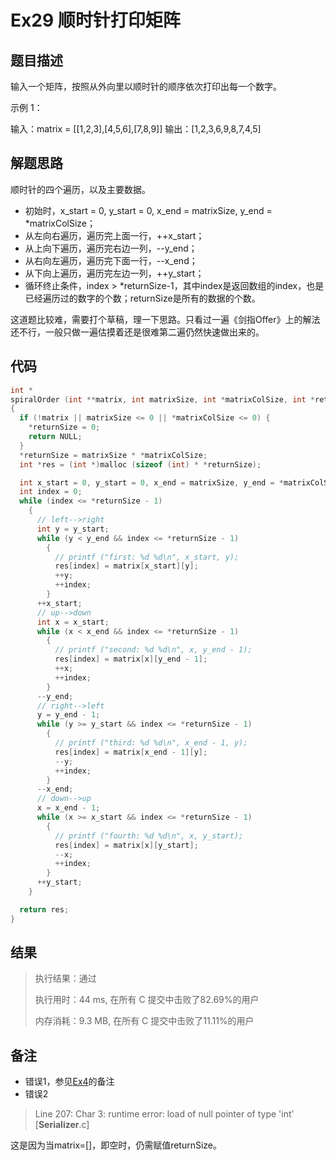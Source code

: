 # Ex29 顺时针打印矩阵

## 题目描述

输入一个矩阵，按照从外向里以顺时针的顺序依次打印出每一个数字。

示例 1：

输入：matrix = [[1,2,3],[4,5,6],[7,8,9]]
输出：[1,2,3,6,9,8,7,4,5]

## 解题思路

顺时针的四个遍历，以及主要数据。

* 初始时，x_start = 0, y_start = 0, x_end = matrixSize, y_end = \*matrixColSize；
* 从左向右遍历，遍历完上面一行，++x_start；
* 从上向下遍历，遍历完右边一列，--y_end；
* 从右向左遍历，遍历完下面一行，--x_end；
* 从下向上遍历，遍历完左边一列，++y_start；
* 循环终止条件，index > \*returnSize-1，其中index是返回数组的index，也是已经遍历过的数字的个数；returnSize是所有的数据的个数。

这道题比较难，需要打个草稿，理一下思路。只看过一遍《剑指Offer》上的解法还不行，一般只做一遍估摸着还是很难第二遍仍然快速做出来的。

## 代码

```c
int *
spiralOrder (int **matrix, int matrixSize, int *matrixColSize, int *returnSize)
{
  if (!matrix || matrixSize <= 0 || *matrixColSize <= 0) {
    *returnSize = 0;
    return NULL;
  }
  *returnSize = matrixSize * *matrixColSize;
  int *res = (int *)malloc (sizeof (int) * *returnSize);

  int x_start = 0, y_start = 0, x_end = matrixSize, y_end = *matrixColSize;
  int index = 0;
  while (index <= *returnSize - 1)
    {
      // left-->right
      int y = y_start;
      while (y < y_end && index <= *returnSize - 1)
        {
          // printf ("first: %d %d\n", x_start, y);
          res[index] = matrix[x_start][y];
          ++y;
          ++index;
        }
      ++x_start;
      // up-->down
      int x = x_start;
      while (x < x_end && index <= *returnSize - 1)
        {
          // printf ("second: %d %d\n", x, y_end - 1);
          res[index] = matrix[x][y_end - 1];
          ++x;
          ++index;
        }
      --y_end;
      // right-->left
      y = y_end - 1;
      while (y >= y_start && index <= *returnSize - 1)
        {
          // printf ("third: %d %d\n", x_end - 1, y);
          res[index] = matrix[x_end - 1][y];
          --y;
          ++index;
        }
      --x_end;
      // down-->up
      x = x_end - 1;
      while (x >= x_start && index <= *returnSize - 1)
        {
          // printf ("fourth: %d %d\n", x, y_start);
          res[index] = matrix[x][y_start];
          --x;
          ++index;
        }
      ++y_start;
    }

  return res;
}
```

## 结果

> 执行结果：通过
>
> 执行用时：44 ms, 在所有 C 提交中击败了82.69%的用户
>
> 内存消耗：9.3 MB, 在所有 C 提交中击败了11.11%的用户

## 备注

* 错误1，参见[Ex4](./Ex4.html)的备注
* 错误2

> Line 207: Char 3: runtime error: load of null pointer of type 'int' [__Serializer__.c]

这是因为当matrix=\[\]，即空时，仍需赋值returnSize。